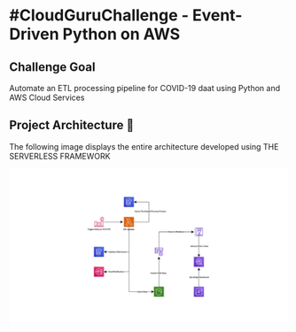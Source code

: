 # #CloudGuruChallenge - Event-Driven Python on AWS

## Challenge Goal
Automate an ETL processing pipeline for COVID-19 daat using Python and AWS Cloud Services

## Project Architecture :wrench:

The following image displays the entire architecture developed using THE SERVERLESS FRAMEWORK

![Architecture](InfrastructureDiagram.png)